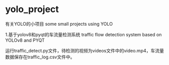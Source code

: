 # yolo_project
有关YOLO的小项目 some small projects using YOLO

1.基于yolov8和pyqt的车流量检测系统 traffic flow detection system based on YOLOv8 and PYQT

运行traffic_detect.py文件，待检测的视频为videos文件中的video.mp4，车流量数据保存在traffic_log.csv文件中。
